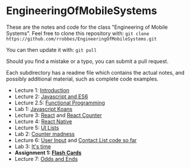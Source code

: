 # EngineeringOfMobileSystems

These are the notes and code for the class "Engineering of Mobile Systems". Feel free to clone this repository with:
`git clone https://github.com/rrobbes/EngineeringOfMobileSystems.git`

You can then update it with:
`git pull`

Should you find a mistake or a typo, you can submit a pull request.

Each subdirectory has a readme file which contains the actual notes, and possibly additional material, such as complete code examples.

- Lecture 1: [Introduction](./lec1-intro/README.md)
- Lecture 2: [Javascript and ES6](./lec2-JS-ES6/README.md)
- Lecture 2.5: [Functional Programming](./lec2-JS-ES6/FP.md)
- Lab 1: [Javascript Koans](./lab1-jskoans/README.md)
- Lecture 3: [React](./lec3-react/README.md) and [React Counter](./lec3-react/todo-class.js)
- Lecture 4: [React Native](./lec4-ReactNative/README.md)
- Lecture 5: [UI Lists](./lec5-lists-input/README.md)
- Lab 2: [Counter madness](./lab2-counter-madness/)
- Lecture 6: [User Input](./lec6-user-input/README.md) and [Contact List code so far](./lec6-user-input/app)
- Lab 3: [It's time](./lab3-its-time/README.md)
- **Assignment 1: [Flash Cards](./project1-flashy/README.md)**
- Lecture 7: [Odds and Ends](./lec7-odds-and-ends/README.md)
